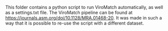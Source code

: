 This folder contains a python script to run ViroMatch automatically, as well as a settings.txt file.
The ViroMatch pipeline can be found at https://journals.asm.org/doi/10.1128/MRA.01468-20.
It was made in such a way that it is possible to re-use the script with a different dataset.
